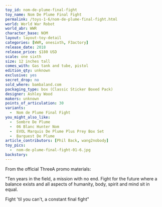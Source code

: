 ```yaml
---
toy_id: nom-de-plume-final-fight
toy_name: Nom De Plume Final Fight
permalink: /toys-1-6/nom-de-plume-final-fight.html
world: World War Robot
world_abr: WWR
character_base: NOM
layout: layout-toy-detail
categories: [WWR, onesixth, F3actory]
release_date: 2018
release_price: $180 USD
scale: one sixth
size: 12 inches tall
comes_with: Gas tank and tube, pistol
edition_qty: unknown
exclusive: yes
secret_drop: no
sold_where: bambaland.com
packaging_type: box (Classic Sticker Boxed Pack)
designer: Ashley Wood
makers: unknown
points_of_articulation: 30
variants: 
  -  Nom de Plume Final Fight
you_might_also_like:
  -  Sombre De Plume
  -  06 Blanc Hunter Nom
  -  EVOL Marquis De Plume Plus Prey Box Set
  -  Barguest De Plume
article_contributors: [Phil Back, wang2nobody]
toy_pics:
  -  nom-de-plume-final-fight-01-6.jpg
backstory:
---
```

From the official ThreeA promo materials:

"Ten years in the field, a mission with no end. Fight for the future where a balance exists and all aspects of humanity, body, spirit and mind sit in equal.

Fight 'til you can't, a constant final fight"